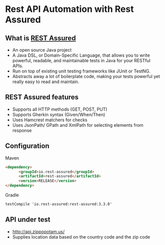 # Rest API Automation with Rest Assured


## What is [REST Assured](http://rest-assured.io/)

- An open source Java project
- A Java DSL, or Domain-Specific Language, that allows you to write powerful, readable, and maintainable tests in Java for your RESTful APIs.
- Run on top of existing unit testing frameworks like JUnit or TestNG.
- Abstracts away a lot of boilerplate code, making your tests powerful yet really easy to read and maintain.

## REST Assured features

- Supports all HTTP methods (GET, POST, PUT)
- Supports Gherkin syntax (Given/When/Then)
- Uses Hamcrest matchers for checks
- Uses JsonPath/ GPath and XmlPath for selecting elements from response

## Configuration 

Maven
```markdown
<dependency>
      <groupId>io.rest-assured</groupId>
      <artifactId>rest-assured</artifactId>
      <version>RELEASE</version>
</dependency>
```

Gradle
```markdown
testCompile 'io.rest-assured:rest-assured:3.3.0'
```

## API under test
- http://api.zippopotam.us/
- Supplies location data based on the country code and the zip code
